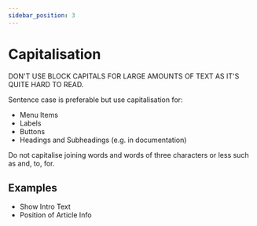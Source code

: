 ```yaml
---
sidebar_position: 3
---
```


Capitalisation
==============

DON'T USE BLOCK CAPITALS FOR LARGE AMOUNTS OF TEXT AS IT'S QUITE HARD TO READ.

Sentence case is preferable but use capitalisation for:

* Menu Items
* Labels
* Buttons
* Headings and Subheadings (e.g. in documentation)

Do not capitalise joining words and words of three characters or less such as and, to, for.

## Examples
* Show Intro Text
* Position of Article Info
